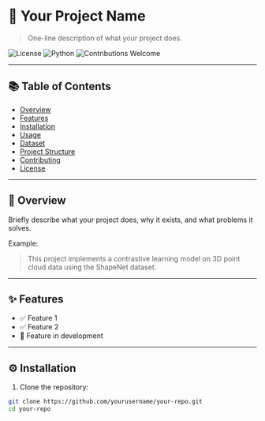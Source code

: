 # 🧠 Your Project Name

> One-line description of what your project does.

![License](https://img.shields.io/badge/license-MIT-blue.svg)
![Python](https://img.shields.io/badge/python-3.8+-blue)
![Contributions Welcome](https://img.shields.io/badge/contributions-welcome-brightgreen.svg)

---

## 📚 Table of Contents

- [Overview](#overview)
- [Features](#features)
- [Installation](#installation)
- [Usage](#usage)
- [Dataset](#dataset)
- [Project Structure](#project-structure)
- [Contributing](#contributing)
- [License](#license)

---

## 🚀 Overview

Briefly describe what your project does, why it exists, and what problems it solves.

Example:
> This project implements a contrastive learning model on 3D point cloud data using the ShapeNet dataset.

---

## ✨ Features

- ✅ Feature 1
- ✅ Feature 2
- 🔧 Feature in development

---

## ⚙️ Installation

1. Clone the repository:

```bash
git clone https://github.com/yourusername/your-repo.git
cd your-repo
